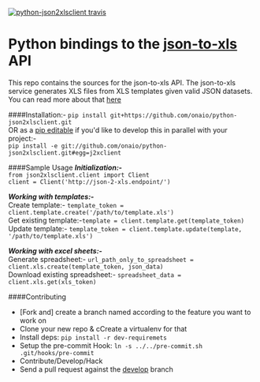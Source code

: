 [![python-json2xlsclient travis](https://secure.travis-ci.org/onaio/python-json2xlsclient.png?branch=master)](http://travis-ci.org/onaio/python-json2xlsclient)

Python bindings to the [json-to-xls][1] API
=====================
This repo contains the sources for the json-to-xls API. The json-to-xls 
service generates XLS files from XLS templates given valid JSON datasets.
You can read more about that [here][1]

####Installation:-
`pip install git+https://github.com/onaio/python-json2xlsclient.git`  
OR as a [pip editable](http://pip.readthedocs.org/en/latest/reference/pip_install.html#editable-installs) if you'd like to develop this in parallel with your project:-  
`pip install -e git://github.com/onaio/python-json2xlsclient.git#egg=j2xclient`  


####Sample Usage
***Initialization:-***  
`from json2xlsclient.client import Client`  
`client = Client('http://json-2-xls.endpoint/')`  
  
***Working with templates:-***  
Create template:- `template_token = client.template.create('/path/to/template.xls')`  
Get existing template:-`template = client.template.get(template_token)`  
Update template:- `template_token = client.template.update(template, '/path/to/template.xls')`  
  
***Working with excel sheets:-***  
Generate spreadsheet:- `url_path_only_to_spreadsheet = client.xls.create(template_token, json_data)`  
Download existing spreadsheet:- `spreadsheet_data = client.xls.get(xls_token)`


####Contributing
- [Fork and] create a branch named according to the feature you want to work on  
- Clone your new repo & cCreate a virtualenv for that
- Install deps: `pip install -r dev-requiremets`
- Setup the pre-commit Hook: `ln -s ../../pre-commit.sh .git/hooks/pre-commit`
- Contribute/Develop/Hack
- Send a pull request against the [develop][2] branch


[1]: https://github.com/onaio/json-to-xls
[2]: https://github.com/onaio/python-json2xlsclient/tree/develop
